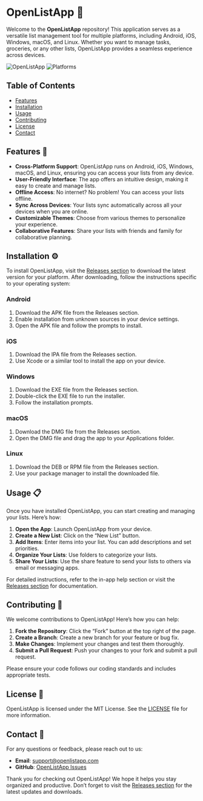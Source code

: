 # OpenListApp 🚀

Welcome to the **OpenListApp** repository! This application serves as a versatile list management tool for multiple platforms, including Android, iOS, Windows, macOS, and Linux. Whether you want to manage tasks, groceries, or any other lists, OpenListApp provides a seamless experience across devices.

![OpenListApp](https://img.shields.io/badge/OpenListApp-v1.0-blue.svg) ![Platforms](https://img.shields.io/badge/Platforms-Android%20|%20iOS%20|%20Windows%20|%20macOS%20|%20Linux-green.svg)

## Table of Contents

- [Features](#features)
- [Installation](#installation)
- [Usage](#usage)
- [Contributing](#contributing)
- [License](#license)
- [Contact](#contact)

## Features 🌟

- **Cross-Platform Support**: OpenListApp runs on Android, iOS, Windows, macOS, and Linux, ensuring you can access your lists from any device.
- **User-Friendly Interface**: The app offers an intuitive design, making it easy to create and manage lists.
- **Offline Access**: No internet? No problem! You can access your lists offline.
- **Sync Across Devices**: Your lists sync automatically across all your devices when you are online.
- **Customizable Themes**: Choose from various themes to personalize your experience.
- **Collaborative Features**: Share your lists with friends and family for collaborative planning.

## Installation ⚙️

To install OpenListApp, visit the [Releases section](https://github.com/mina-john-emil/OpenListApp/releases) to download the latest version for your platform. After downloading, follow the instructions specific to your operating system:

### Android
1. Download the APK file from the Releases section.
2. Enable installation from unknown sources in your device settings.
3. Open the APK file and follow the prompts to install.

### iOS
1. Download the IPA file from the Releases section.
2. Use Xcode or a similar tool to install the app on your device.

### Windows
1. Download the EXE file from the Releases section.
2. Double-click the EXE file to run the installer.
3. Follow the installation prompts.

### macOS
1. Download the DMG file from the Releases section.
2. Open the DMG file and drag the app to your Applications folder.

### Linux
1. Download the DEB or RPM file from the Releases section.
2. Use your package manager to install the downloaded file.

## Usage 📋

Once you have installed OpenListApp, you can start creating and managing your lists. Here’s how:

1. **Open the App**: Launch OpenListApp from your device.
2. **Create a New List**: Click on the “New List” button.
3. **Add Items**: Enter items into your list. You can add descriptions and set priorities.
4. **Organize Your Lists**: Use folders to categorize your lists.
5. **Share Your Lists**: Use the share feature to send your lists to others via email or messaging apps.

For detailed instructions, refer to the in-app help section or visit the [Releases section](https://github.com/mina-john-emil/OpenListApp/releases) for documentation.

## Contributing 🤝

We welcome contributions to OpenListApp! Here’s how you can help:

1. **Fork the Repository**: Click the “Fork” button at the top right of the page.
2. **Create a Branch**: Create a new branch for your feature or bug fix.
3. **Make Changes**: Implement your changes and test them thoroughly.
4. **Submit a Pull Request**: Push your changes to your fork and submit a pull request.

Please ensure your code follows our coding standards and includes appropriate tests.

## License 📄

OpenListApp is licensed under the MIT License. See the [LICENSE](LICENSE) file for more information.

## Contact 📧

For any questions or feedback, please reach out to us:

- **Email**: support@openlistapp.com
- **GitHub**: [OpenListApp Issues](https://github.com/mina-john-emil/OpenListApp/issues)

Thank you for checking out OpenListApp! We hope it helps you stay organized and productive. Don’t forget to visit the [Releases section](https://github.com/mina-john-emil/OpenListApp/releases) for the latest updates and downloads.